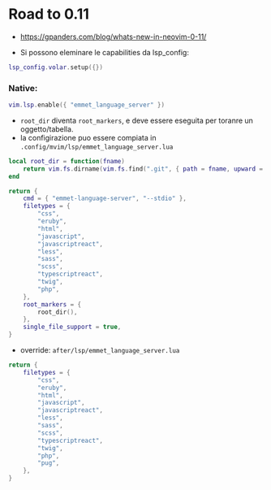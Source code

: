 # Road to 0.11
- https://gpanders.com/blog/whats-new-in-neovim-0-11/

- Si possono eleminare le capabilities da lsp_config:

```lua
lsp_config.volar.setup({})
```

### Native:

```lua
vim.lsp.enable({ "emmet_language_server" })
```

- `root_dir` diventa `root_markers`, e deve essere eseguita per toranre un oggetto/tabella.
- la configirazione puo essere compiata in `.config/mvim/lsp/emmet_language_server.lua`

```lua
local root_dir = function(fname)
    return vim.fs.dirname(vim.fs.find(".git", { path = fname, upward = true })[1])
end

return {
    cmd = { "emmet-language-server", "--stdio" },
    filetypes = {
        "css",
        "eruby",
        "html",
        "javascript",
        "javascriptreact",
        "less",
        "sass",
        "scss",
        "typescriptreact",
        "twig",
        "php",
    },
    root_markers = {
        root_dir(),
    },
    single_file_support = true,
}
```

- override: `after/lsp/emmet_language_server.lua`

```lua
return {
    filetypes = {
        "css",
        "eruby",
        "html",
        "javascript",
        "javascriptreact",
        "less",
        "sass",
        "scss",
        "typescriptreact",
        "twig",
        "php",
        "pug",
    },
}
```
